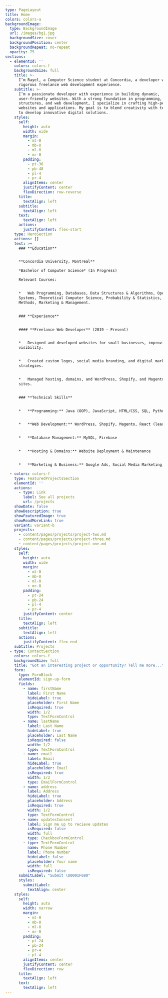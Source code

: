 ```yaml
---
type: PageLayout
title: Home
colors: colors-a
backgroundImage:
  type: BackgroundImage
  url: /images/bg1.jpg
  backgroundSize: cover
  backgroundPosition: center
  backgroundRepeat: no-repeat
  opacity: 75
sections:
  - elementId: ''
    colors: colors-f
    backgroundSize: full
    title: >-
      I’m Rayel, a Computer Science student at Concordia, a developer with
      rigorous freelance web development experience. 
    subtitle: >-
      I’m a passionate developer with experience in building dynamic,
      user-friendly websites. With a strong foundation in programming, data
      structures, and web development, I specialize in crafting high-performance
      websites and applications. My goal is to blend creativity with technology
      to develop innovative digital solutions.
    styles:
      self:
        height: auto
        width: wide
        margin:
          - mt-0
          - mb-0
          - ml-0
          - mr-0
        padding:
          - pt-36
          - pb-48
          - pl-4
          - pr-4
        alignItems: center
        justifyContent: center
        flexDirection: row-reverse
      title:
        textAlign: left
      subtitle:
        textAlign: left
      text:
        textAlign: left
      actions:
        justifyContent: flex-start
    type: HeroSection
    actions: []
    text: >+
      ### **Education**


      **Concordia University, Montreal**

      *Bachelor of Computer Science* (In Progress)

      Relevant Courses:


      *   Web Programming, Databases, Data Structures & Algorithms, Operating
      Systems, Theoretical Computer Science, Probability & Statistics, Formal
      Methods, Marketing & Management.


      ### **Experience**


      #### **Freelance Web Developer** (2019 – Present)


      *   Designed and developed websites for small businesses, improving online
      visibility.


      *   Created custom logos, social media branding, and digital marketing
      strategies.


      *   Managed hosting, domains, and WordPress, Shopify, and Magento-based
      sites.


      ### **Technical Skills**


      *   **Programming:** Java (OOP), JavaScript, HTML/CSS, SQL, Python


      *   **Web Development:** WordPress, Shopify, Magento, React (learning)


      *   **Database Management:** MySQL, Firebase


      *   **Hosting & Domains:** Website Deployment & Maintenance


      *   **Marketing & Business:** Google Ads, Social Media Marketing, SEO

  - colors: colors-f
    type: FeaturedProjectsSection
    elementId: ''
    actions:
      - type: Link
        label: See all projects
        url: /projects
    showDate: false
    showDescription: true
    showFeaturedImage: true
    showReadMoreLink: true
    variant: variant-b
    projects:
      - content/pages/projects/project-two.md
      - content/pages/projects/project-three.md
      - content/pages/projects/project-one.md
    styles:
      self:
        height: auto
        width: wide
        margin:
          - mt-0
          - mb-0
          - ml-0
          - mr-0
        padding:
          - pt-24
          - pb-24
          - pl-4
          - pr-4
        justifyContent: center
      title:
        textAlign: left
      subtitle:
        textAlign: left
      actions:
        justifyContent: flex-end
    subtitle: Projects
  - type: ContactSection
    colors: colors-f
    backgroundSize: full
    title: "Got an interesting project or opportunity? Tell me more...\U0001F4AC"
    form:
      type: FormBlock
      elementId: sign-up-form
      fields:
        - name: firstName
          label: First Name
          hideLabel: true
          placeholder: First Name
          isRequired: true
          width: 1/2
          type: TextFormControl
        - name: lastName
          label: Last Name
          hideLabel: true
          placeholder: Last Name
          isRequired: false
          width: 1/2
          type: TextFormControl
        - name: email
          label: Email
          hideLabel: true
          placeholder: Email
          isRequired: true
          width: 1/2
          type: EmailFormControl
        - name: address
          label: Address
          hideLabel: true
          placeholder: Address
          isRequired: true
          width: 1/2
          type: TextFormControl
        - name: updatesConsent
          label: Sign me up to recieve updates
          isRequired: false
          width: full
          type: CheckboxFormControl
        - type: TextFormControl
          name: Phone Number
          label: Phone Number
          hideLabel: false
          placeholder: Your name
          width: full
          isRequired: false
      submitLabel: "Submit \U0001F680"
      styles:
        submitLabel:
          textAlign: center
    styles:
      self:
        height: auto
        width: narrow
        margin:
          - mt-0
          - mb-0
          - ml-0
          - mr-0
        padding:
          - pt-24
          - pb-24
          - pr-4
          - pl-4
        alignItems: center
        justifyContent: center
        flexDirection: row
      title:
        textAlign: left
      text:
        textAlign: left
---
```

